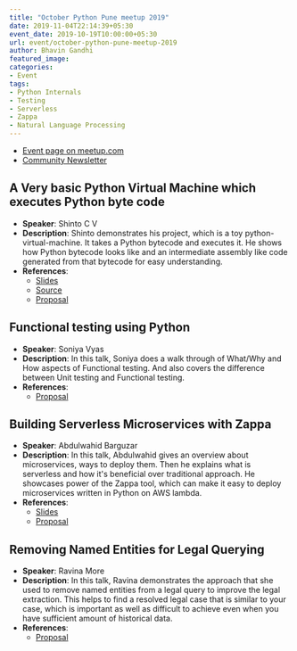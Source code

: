 ```yaml
---
title: "October Python Pune meetup 2019"
date: 2019-11-04T22:14:39+05:30
event_date: 2019-10-19T10:00:00+05:30
url: event/october-python-pune-meetup-2019
author: Bhavin Gandhi
featured_image:
categories:
- Event
tags:
- Python Internals
- Testing
- Serverless
- Zappa
- Natural Language Processing
---
```


  * [Event page on meetup.com](https://www.meetup.com/PythonPune/events/265678404//)
  * [Community Newsletter](./community_news.md)

## A Very basic Python Virtual Machine which executes Python byte code
  * **Speaker**: Shinto C V
  * **Description**: Shinto demonstrates his project, which is a toy
    python-virtual-machine. It takes a Python bytecode and executes
    it. He shows how Python bytecode looks like and an intermediate
    assembly like code generated from that bytecode for easy
    understanding.
  * **References**:
    * [Slides](https://docs.google.com/presentation/d/1f6TF-dVIj3of5uhqFuCvgKJcfYpqpSbk9Cr8gVuAH8M/edit?usp=sharing)
    * [Source](https://github.com/cshintov/py_vm/tree/talk/python-pune)
    * [Proposal](https://github.com/pythonpune/meetup-talks/issues/52)

## Functional testing using Python
  * **Speaker**: Soniya Vyas
  * **Description**: In this talk, Soniya does a walk through of
    What/Why and How aspects of Functional testing. And also covers
    the difference between Unit testing and Functional testing.
  * **References**:
    * [Proposal](https://github.com/pythonpune/meetup-talks/issues/55)

## Building Serverless Microservices with Zappa
  * **Speaker**: Abdulwahid Barguzar
  * **Description**: In this talk, Abdulwahid gives an overview about
    microservices, ways to deploy them. Then he explains what is
    serverless and how it's beneficial over traditional approach. He
    showcases power of the Zappa tool, which can make it easy to
    deploy microservices written in Python on AWS lambda.
  * **References**:
    * [Slides](https://docs.google.com/presentation/d/1QOUbKbXEYUpyqRnYvo7JNL-F4wnnHvSpalk1DcgZjiE/edit?usp=sharing)
    * [Proposal](https://github.com/pythonpune/meetup-talks/issues/53)

## Removing Named Entities for Legal Querying
  * **Speaker**: Ravina More
  * **Description**: In this talk, Ravina demonstrates the approach
    that she used to remove named entities from a legal query to
    improve the legal extraction. This helps to find a resolved legal
    case that is similar to your case, which is important as well as
    difficult to achieve even when you have sufficient amount of
    historical data.
  * **References**:
    * [Proposal](https://github.com/pythonpune/meetup-talks/issues/59)
